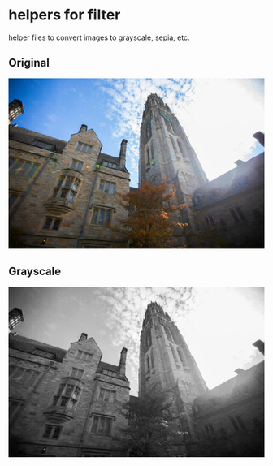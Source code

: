 # helpers for filter

helper files to convert images to grayscale, sepia, etc.

## Original
![](https://github.com/PopeLeoXIV/helpers-for-filter/blob/main/tower.bmp)

## Grayscale
![](https://github.com/PopeLeoXIV/helpers-for-filter/blob/main/towergrey.bmp)
